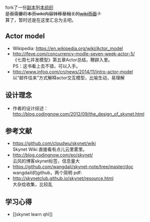 
fork了一份[副本](https://github.com/doubility-sky/skynet)到[本组织](https://github.com/doubility-sky)   
~~是否需要将本页wiki内容转移至相关的[wiki页面](https://github.com/doubility-sky/skynet/wiki)？~~   
算了，暂时还是在这里汇总为主吧。


## Actor model
- Wikipedia: https://en.wikipedia.org/wiki/Actor_model
- http://ifeve.com/concurrency-modle-seven-week-actor-5/  
  《七周七并发模型》第五章Actor总结，鞭辟入里。  
  PS：这书看上去不错，可以入手。
- http://www.infoq.com/cn/news/2014/11/intro-actor-model  
  以“邮件往来”方式解释actor交互模型，比喻生动，易理解

## 设计理念
- 作者的设计综述：http://blog.codingnow.com/2012/09/the_design_of_skynet.html  


## 参考文献
- https://github.com/cloudwu/skynet/wiki    
  Skynet Wiki 直接看有点儿云里雾里。
- http://blog.codingnow.com/eo/skynet/   
  云风的博客skynet标签，信息量大  
- https://github.com/wangdali/skynet-note/tree/master/doc  
  wangdaili的github，两个简明 pdf: 
- http://skynetclub.github.io/skynet/resource.html  
  大杂烩收集，比较乱
   

## 学习心得
- [[skynet learn qhl]]



